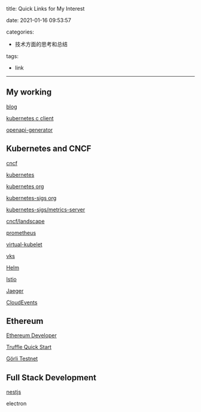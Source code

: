 title: Quick Links for My Interest

date: 2021-01-16 09:53:57

categories:
- 技术方面的思考和总结

tags:
- link
---
## My working

[blog](https://yuhuixa.com/)

[kubernetes c client](https://github.com/kubernetes-client/c)

[openapi-generator](https://github.com/OpenAPITools/openapi-generator)

<!--more-->

## Kubernetes and CNCF

[cncf](https://www.cncf.io/)

[kubernetes](https://github.com/kubernetes/kubernetes)

[kubernetes org](https://github.com/kubernetes)

[kubernetes-sigs org](https://github.com/kubernetes-sigs)

[kubernetes-sigs/metrics-server](https://github.com/kubernetes-sigs/metrics-server)

[cncf/landscape](https://github.com/cncf/landscape)

[prometheus](https://github.com/prometheus/prometheus)

[virtual-kubelet](https://github.com/virtual-kubelet/virtual-kubelet)

[vks](https://github.com/miekg/vks)

[Helm](https://helm.sh/zh/docs/intro/quickstart/)

[Istio](https://istio.io/latest/docs/setup/getting-started/)

[Jaeger](https://github.com/jaegertracing/jaeger)

[CloudEvents](https://cloudevents.io/)

## Ethereum

[Ethereum Developer](https://ethereum.org/en/developers/
)

[Truffle Quick Start](https://www.trufflesuite.com/docs/truffle/quickstart
)

[Görli Testnet](https://goerli.net/)


## Full Stack Development

[nestjs](https://docs.nestjs.com/)

electron

